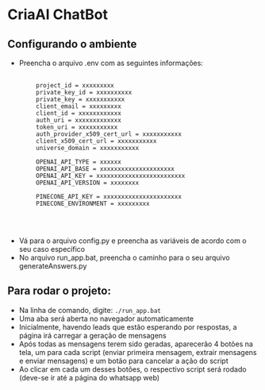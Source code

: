 # CriaAI ChatBot

## Configurando o ambiente
- Preencha o arquivo .env com as seguintes informações:
<pre>
    <code>
        project_id = xxxxxxxxx
        private_key_id = xxxxxxxxxx
        private_key = xxxxxxxxxxx
        client_email = xxxxxxxxx
        client_id = xxxxxxxxxxxx
        auth_uri = xxxxxxxxxxxxx
        token_uri = xxxxxxxxxxx
        auth_provider_x509_cert_url = xxxxxxxxxxx
        client_x509_cert_url = xxxxxxxxxxx
        universe_domain = xxxxxxxxxxx

        OPENAI_API_TYPE = xxxxxx
        OPENAI_API_BASE = xxxxxxxxxxxxxxxxxxxxx
        OPENAI_API_KEY = xxxxxxxxxxxxxxxxxxxxxxxxx
        OPENAI_API_VERSION = xxxxxxxx

        PINECONE_API_KEY = xxxxxxxxxxxxxxxxxxxxxx
        PINECONE_ENVIRONMENT = xxxxxxxxx
    </code>
</pre>
<br>

- Vá para o arquivo config.py e preencha as variáveis de acordo com o seu caso específico
- No arquivo run_app.bat, preencha o caminho para o seu arquivo generateAnswers.py

## Para rodar o projeto:
- Na linha de comando, digite: `./run_app.bat`
- Uma aba será aberta no navegador automaticamente
- Inicialmente, havendo leads que estão esperando por respostas, a página irá carregar a geração de mensagens
- Após todas as mensagens terem sido geradas, aparecerão 4 botões na tela, um para cada script (enviar primeira mensagem, extrair mensagens e enviar mensagens) e um botão para cancelar a ação do script
- Ao clicar em cada um desses botões, o respectivo script será rodado (deve-se ir até a página do whatsapp web)
<br>